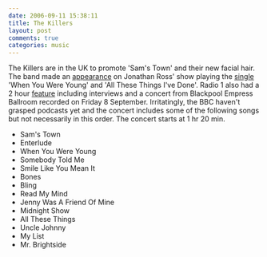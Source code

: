```yaml
---
date: 2006-09-11 15:38:11
title: The Killers
layout: post
comments: true
categories: music
---
```

The Killers are in the UK to promote 'Sam's Town' and their new facial
hair. The band made an
[appearance](http://youtube.com/watch?v=P4knkxYGz5I) on Jonathan Ross'
show playing the
[single](http://www.islandrecords.com/thekillers/site.html) 'When You
Were Young' and 'All These Things I've Done'. Radio 1 also had a 2 hour
[feature](http://www.bbc.co.uk/radio1/presents/thekillers/) including
interviews and a concert from Blackpool Empress Ballroom recorded on
Friday 8 September. Irritatingly, the BBC haven't grasped podcasts yet
and the concert includes some of the following songs but not necessarily
in this order. The concert starts at 1 hr 20 min.

-   Sam's Town
-   Enterlude
-   When You Were Young
-   Somebody Told Me
-   Smile Like You Mean It
-   Bones
-   Bling
-   Read My Mind
-   Jenny Was A Friend Of Mine
-   Midnight Show
-   All These Things
-   Uncle Johnny
-   My List
-   Mr. Brightside
